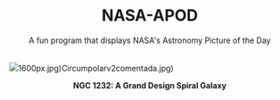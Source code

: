 <div align="center">
  <h1>
    NASA-APOD
  </h1>
</div>
  
<div align="center">
  A fun program that displays NASA's Astronomy Picture of the Day
</div>

<br>

![](https://apod.nasa.gov/apod/image/2401/ngc1232b_vlt_3969.jpg)1600px.jpg)Circumpolarv2comentada.jpg)

<p align = "center">
  <b>NGC 1232: A Grand Design Spiral Galaxy</b>
</p>
